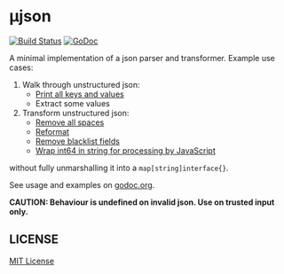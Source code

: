 # µjson

[![Build Status](https://travis-ci.org/ng-vu/ujson.svg?branch=master)](https://travis-ci.org/ng-vu/ujson)
[![GoDoc](https://img.shields.io/badge/godoc-reference-blue.svg)](http://godoc.org/github.com/ng-vu/ujson)

A minimal implementation of a json parser and transformer. Example use cases:

1. Walk through unstructured json:
   - [Print all keys and values](https://godoc.org/github.com/ng-vu/ujson#example-Walk)
   - Extract some values
2. Transform unstructured json:
   - [Remove all spaces](https://godoc.org/github.com/ng-vu/ujson#example-Walk--Reconstruct)
   - [Reformat](https://godoc.org/github.com/ng-vu/ujson#example-Walk--Reformat)
   - [Remove blacklist fields](https://godoc.org/github.com/ng-vu/ujson#example-Walk--RemoveBlacklistFields)
   - [Wrap int64 in string for processing by JavaScript](https://godoc.org/github.com/ng-vu/ujson#example-Walk--WrapInt64InString)

without fully unmarshalling it into a `map[string]interface{}`.

See usage and examples on [godoc.org](https://godoc.org/github.com/ng-vu/ujson).

**CAUTION: Behaviour is undefined on invalid json. Use on trusted input only.**

## LICENSE

[MIT License](https://opensource.org/licenses/mit-license.php)
